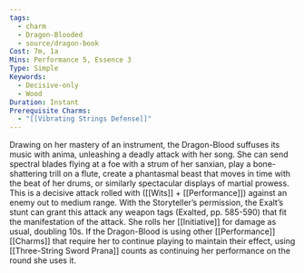 ```yaml
---
tags:
  - charm
  - Dragon-Blooded
  - source/dragon-book
Cost: 7m, 1a
Mins: Performance 5, Essence 3
Type: Simple
Keywords:
  - Decisive-only
  - Wood
Duration: Instant
Prerequisite Charms:
  - "[[Vibrating Strings Defense]]"
---
```

Drawing on her mastery of an instrument, the Dragon-Blood suffuses its music with anima, unleashing a deadly attack with her song. She can send spectral blades flying at a foe with a strum of her sanxian, play a bone-shattering trill on a flute, create a phantasmal beast that moves in time with the beat of her drums, or similarly spectacular displays of martial prowess. This is a decisive attack rolled with ([[Wits]] + [[Performance]]) against an enemy out to medium range. With the Storyteller’s permission, the Exalt’s stunt can grant this attack any weapon tags (Exalted, pp. 585-590) that fit the manifestation of the attack. She rolls her [[Initiative]] for damage as usual, doubling 10s. If the Dragon-Blood is using other [[Performance]] [[Charms]] that require her to continue playing to maintain their effect, using [[Three-String Sword Prana]] counts as continuing her performance on the round she uses it.